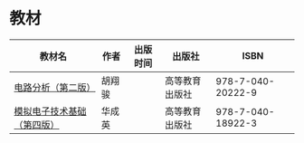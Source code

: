 # 教材

教材名|作者|出版时间|出版社|ISBN
---|---|---|---|---
[电路分析（第二版）](https://book.douban.com/subject/2113932/)|胡翔骏||高等教育出版社|978-7-040-20222-9
[模拟电子技术基础（第四版）](https://book.douban.com/subject/1836441/)|华成英||高等教育出版社|978-7-040-18922-3
